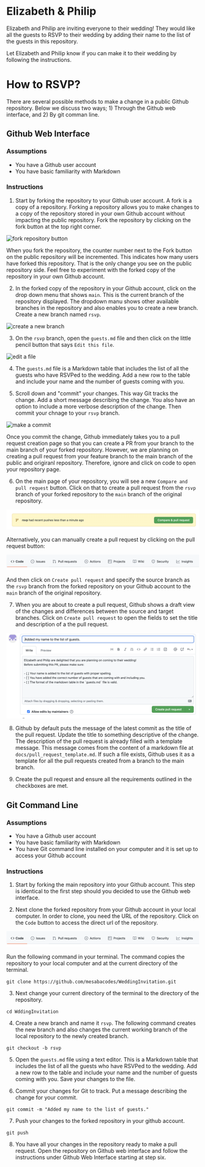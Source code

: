 # Elizabeth & Philip
Elizabeth and Philip are inviting everyone to their wedding! They would like all the guests to RSVP to their wedding by adding their name to the list of the guests in this repository.

Let Elizabeth and Philip know if you can make it to their wedding by following the instructions. 

# How to RSVP? 
There are several possible methods to make a change in a public Github repository. Below we discuss two ways; 1) Through the Github web interface, and 2) By git comman line. 

## Github Web Interface 

### Assumptions
- You have a Github user account
- You have basic familiarity with Markdown

### Instructions
1. Start by forking the repository to your Github user account. A fork is a copy of a repository. Forking a repository allows you to make changes to a copy of the repository stored in your own Github account without impacting the public repository. 
Fork the repository by clicking on the fork button at the top right corner. 

![fork repository button](Images/img01.png)

When you fork the repository, the counter number next to the Fork button on the public repository will be incremented. This indicates how many users have forked this repository. That is the only change you see on the public repository side. Feel free to experiment with the forked copy of the repository in your own Github account. 

2. In the forked copy of the repository in your Github account, click on the drop down menu that shows `main`. This is the current branch of the repository displayed. The dropdown manu shows other available branches in the repository and also enables you to create a new branch. 
Create a new branch named `rsvp`.

![create a new branch](Images/img02.png)

3. On the `rsvp` branch, open the `guests.md` file and then click on the little pencil button that says `Edit this file`. 

![edit a file](Images/img03.png)

4. The `guests.md` file is a Markdown table that includes the list of all the guests who have RSVPed to the wedding. Add a new row to the table and include your name and the number of guests coming with you. 

5. Scroll down and "commit" your changes. This way Git tracks the change. Add a short message describing the change. You also have an option to include a more verbose description of the change. Then commit your chnage to your `rsvp` branch. 

![make a commit](Images/img03.png)

Once you commit the change, Github immediately takes you to a pull request creation page so that you can create a PR from your branch to the main branch of your forked repository. However, we are planning on creating a pull request from your feature branch to the main branch of the public and origiranl repository. Therefore, ignore and click on code to open your repository page. 

6. On the main page of your repository, you will see a new `Compare and pull request` button. Click on that to create a pull request from the `rsvp` branch of your forked repository to the `main` branch of the original repository. 

![compare and pull request](Images/img05.png)

Alternatively, you can manually create a pull request by clicking on the pull request button: 

![pull request button](Images/img06.png)

And then click on `Create pull request` and specify the source branch as the `rsvp` branch from the forked repository on your Github account to the `main` branch of the original repository. 

7. When you are about to create a pull request, Github shows a draft view of the changes and differences between the source and target branches. 
Click on `Create pull request` to open the fields to set the title and description of a the pull request. 

![Create a pull request](Images/img07.png)

8. Github by default puts the message of the latest commit as the title of the pull request. Update the title to something descriptive of the change. 
The description of the pull request is already filled with a template message. This message comes from the content of a markdown file at `docs/pull_request_template.md`. If such a file exists, Github uses it as a template for all the pull requests created from a branch to the main branch. 

9. Create the pull request and ensure all the requirements outlined in the checkboxes are met. 

## Git Command Line

### Assumptions
- You have a Github user account
- You have basic familiarity with Markdown
- You have Git command line installed on your computer and it is set up to access your Github account 

### Instructions
1. Start by forking the main repository into your Github account. This step is identical to the first step should you decided to use the Github web interface. 

2. Next clone the forked repository from your Github account in your local computer. In order to clone, you need the URL of the repository. Click on the `Code` button to access the direct url of the repository. 

![repository direct link](Images/img06.png)

Run the following command in your terminal. The command copies the repository to your local computer and at the current directory of the terminal.

```
git clone https://github.com/mesabacodes/WeddingInvitation.git
```

3. Next change your current directory of the terminal to the directory of the repository.

```
cd WddingInvitation
```

4. Create a new branch and name it `rsvp`. The following command creates the new branch and also changes the current working branch of the local repository to the newly created branch.

```
git checkout -b rsvp
```

5. Open the `guests.md` file using a text editor. This is a Markdown table that includes the list of all the guests who have RSVPed to the wedding. Add a new row to the table and include your name and the number of guests coming with you. Save your changes to the file. 

6. Commit your changes for Git to track. Put a message describing the change for your commit.

```
git commit -m "Added my name to the list of guests."
```

7. Push your changes to the forked repository in your github account.

```
git push
```

8. You have all your changes in the repository ready to make a pull request. Open the repository on Github web interface and follow the instructions under Github Web Interface starting at step six. 
